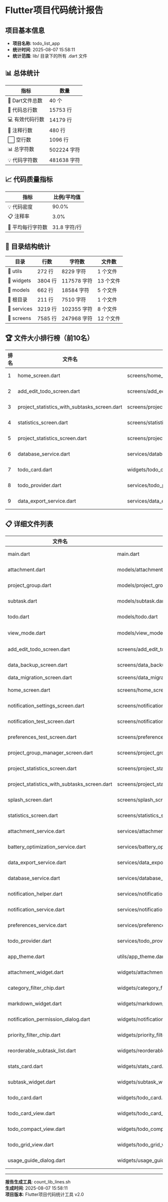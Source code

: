 # Flutter项目代码统计报告

## 项目基本信息
- **项目名称**: todo_list_app  
- **统计时间**: 2025-08-07 15:58:11
- **统计范围**: lib/ 目录下的所有 .dart 文件

## 📊 总体统计

| 指标 | 数量 |
|------|------|
| 📂 Dart文件总数 | 40 个 |
| 📝 代码总行数 | 15753 行 |
| 💻 有效代码行数 | 14179 行 |
| 💬 注释行数 | 480 行 |
| ⬜ 空行数 | 1096 行 |
| 📊 总字符数 | 502224 字符 |
| 💡 代码字符数 | 481638 字符 |

## 📈 代码质量指标

| 指标 | 比例/平均值 |
|------|------------|
| 💡 代码密度 | 90.0% |
| 📋 注释率 | 3.0% |
| 📏 平均每行字符数 | 31.8 字符/行 |

## 📂 目录结构统计

| 目录 | 行数 | 字符数 | 文件数 |
|------|------|--------|--------|
| 📁 utils | 272 行 | 8229 字符 | 1 个文件 |
| 📁 widgets | 3804 行 | 117578 字符 | 13 个文件 |
| 📁 models | 662 行 | 18584 字符 | 5 个文件 |
| 📁 根目录 | 211 行 | 7510 字符 | 1 个文件 |
| 📁 services | 3219 行 | 102355 字符 | 8 个文件 |
| 📁 screens | 7585 行 | 247968 字符 | 12 个文件 |

## 🏆 文件大小排行榜（前10名）

| 排名 | 文件名 | 路径 | 行数 |
|------|--------|------|------|
| 1 | home_screen.dart | screens/home_screen.dart | 1621 行 |
| 2 | add_edit_todo_screen.dart | screens/add_edit_todo_screen.dart | 1158 行 |
| 3 | project_statistics_with_subtasks_screen.dart | screens/project_statistics_with_subtasks_screen.dart | 1103 行 |
| 4 | statistics_screen.dart | screens/statistics_screen.dart | 873 行 |
| 5 | project_statistics_screen.dart | screens/project_statistics_screen.dart | 829 行 |
| 6 | database_service.dart | services/database_service.dart | 789 行 |
| 7 | todo_card.dart | widgets/todo_card.dart | 775 行 |
| 8 | todo_provider.dart | services/todo_provider.dart | 628 行 |
| 9 | data_export_service.dart | services/data_export_service.dart | 628 行 |

## 📋 详细文件列表

| 文件名 | 路径 | 行数 | 字符数 |
|--------|------|------|--------|
| main.dart | main.dart | 211 行 | 7510 字符 |
| attachment.dart | models/attachment.dart | 129 行 | 3473 字符 |
| project_group.dart | models/project_group.dart | 96 行 | 2499 字符 |
| subtask.dart | models/subtask.dart | 87 行 | 2096 字符 |
| todo.dart | models/todo.dart | 344 行 | 10383 字符 |
| view_mode.dart | models/view_mode.dart | 6 行 | 133 字符 |
| add_edit_todo_screen.dart | screens/add_edit_todo_screen.dart | 1158 行 | 34983 字符 |
| data_backup_screen.dart | screens/data_backup_screen.dart | 520 行 | 17167 字符 |
| data_migration_screen.dart | screens/data_migration_screen.dart | 0 行 | 0 字符 |
| home_screen.dart | screens/home_screen.dart | 1621 行 | 54983 字符 |
| notification_settings_screen.dart | screens/notification_settings_screen.dart | 491 行 | 15643 字符 |
| notification_test_screen.dart | screens/notification_test_screen.dart | 180 行 | 5241 字符 |
| preferences_test_screen.dart | screens/preferences_test_screen.dart | 114 行 | 3535 字符 |
| project_group_manager_screen.dart | screens/project_group_manager_screen.dart | 470 行 | 17044 字符 |
| project_statistics_screen.dart | screens/project_statistics_screen.dart | 829 行 | 26850 字符 |
| project_statistics_with_subtasks_screen.dart | screens/project_statistics_with_subtasks_screen.dart | 1103 行 | 36563 字符 |
| splash_screen.dart | screens/splash_screen.dart | 226 行 | 6637 字符 |
| statistics_screen.dart | screens/statistics_screen.dart | 873 行 | 29322 字符 |
| attachment_service.dart | services/attachment_service.dart | 307 行 | 8210 字符 |
| battery_optimization_service.dart | services/battery_optimization_service.dart | 182 行 | 5696 字符 |
| data_export_service.dart | services/data_export_service.dart | 628 行 | 23363 字符 |
| database_service.dart | services/database_service.dart | 789 行 | 22779 字符 |
| notification_helper.dart | services/notification_helper.dart | 113 行 | 3203 字符 |
| notification_service.dart | services/notification_service.dart | 433 行 | 14969 字符 |
| preferences_service.dart | services/preferences_service.dart | 139 行 | 4086 字符 |
| todo_provider.dart | services/todo_provider.dart | 628 行 | 20049 字符 |
| app_theme.dart | utils/app_theme.dart | 272 行 | 8229 字符 |
| attachment_widget.dart | widgets/attachment_widget.dart | 339 行 | 8929 字符 |
| category_filter_chip.dart | widgets/category_filter_chip.dart | 65 行 | 1925 字符 |
| markdown_widget.dart | widgets/markdown_widget.dart | 356 行 | 10515 字符 |
| notification_permission_dialog.dart | widgets/notification_permission_dialog.dart | 94 行 | 3169 字符 |
| priority_filter_chip.dart | widgets/priority_filter_chip.dart | 59 行 | 1748 字符 |
| reorderable_subtask_list.dart | widgets/reorderable_subtask_list.dart | 240 行 | 6513 字符 |
| stats_card.dart | widgets/stats_card.dart | 83 行 | 2354 字符 |
| subtask_widget.dart | widgets/subtask_widget.dart | 510 行 | 16388 字符 |
| todo_card.dart | widgets/todo_card.dart | 775 行 | 24322 字符 |
| todo_card_view.dart | widgets/todo_card_view.dart | 457 行 | 13257 字符 |
| todo_compact_view.dart | widgets/todo_compact_view.dart | 189 行 | 5933 字符 |
| todo_grid_view.dart | widgets/todo_grid_view.dart | 375 行 | 13933 字符 |
| usage_guide_dialog.dart | widgets/usage_guide_dialog.dart | 262 行 | 8592 字符 |

---

**报告生成工具**: count_lib_lines.sh  
**生成时间**: 2025-08-07 15:58:11  
**项目版本**: Flutter项目代码统计工具 v2.0
